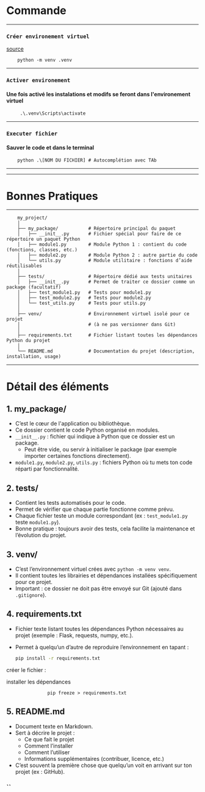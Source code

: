 #  Commande 

---

### `Créer environement virtuel`

[source](https://docs.python.org/fr/3.8/library/venv.html)
        
        python -m venv .venv

---

### `Activer environement`
#### Une fois activé les instalations et modifs se feront dans  l'environement  virtuel
         
         .\.venv\Scripts\activate


---

### `Executer fichier`
#### Sauver le  code et dans le terminal
        python .\[NOM DU FICHIER] # Autocomplétion avec TAb


---
---
# Bonnes Pratiques

---
        my_project/
        │
        ├── my_package/           # Répertoire principal du paquet
        │   ├── __init__.py       # Fichier spécial pour faire de ce répertoire un paquet Python
        │   ├── module1.py        # Module Python 1 : contient du code (fonctions, classes, etc.)
        │   ├── module2.py        # Module Python 2 : autre partie du code
        │   └── utils.py          # Module utilitaire : fonctions d’aide réutilisables
        │
        ├── tests/                # Répertoire dédié aux tests unitaires
        │   ├── __init__.py       # Permet de traiter ce dossier comme un package (facultatif)
        │   ├── test_module1.py   # Tests pour module1.py
        │   ├── test_module2.py   # Tests pour module2.py
        │   └── test_utils.py     # Tests pour utils.py
        │
        ├── venv/                 # Environnement virtuel isolé pour ce projet
        │                         # (à ne pas versionner dans Git)
        │
        ├── requirements.txt      # Fichier listant toutes les dépendances Python du projet
        │
        └── README.md             # Documentation du projet (description, installation, usage)


--- 

# Détail des éléments

## 1. my_package/

- C’est le cœur de l'application ou bibliothèque.
- Ce dossier contient le code Python organisé en modules.
- `__init__.py` : fichier qui indique à Python que ce dossier est un package.
  - Peut être vide, ou servir à initialiser le package (par exemple importer certaines fonctions directement).
- `module1.py`, `module2.py`, `utils.py` : fichiers Python où tu mets ton code réparti par fonctionnalité.

## 2. tests/

- Contient les tests automatisés pour le code.
- Permet de vérifier que chaque partie fonctionne comme prévu.
- Chaque fichier teste un module correspondant (ex : `test_module1.py` teste `module1.py`).
- Bonne pratique : toujours avoir des tests, cela facilite la maintenance et l’évolution du projet.

## 3. venv/

- C’est l’environnement virtuel  crées avec `python -m venv venv`.
- Il contient toutes les librairies et dépendances installées spécifiquement pour ce projet.
- Important : ce dossier ne doit pas être envoyé sur Git (ajouté dans `.gitignore`).
## 4. requirements.txt

- Fichier texte listant toutes les dépendances Python nécessaires au projet (exemple : Flask, requests, numpy, etc.).
- Permet à quelqu’un d’autre de reproduire l’environnement en tapant :

  ```bash
  pip install -r requirements.txt
créer le fichier  :

installer les  dépendances
                   
                   pip freeze > requirements.txt
              
## 5. README.md

- Document texte en Markdown.
- Sert à décrire le projet :  
  - Ce que fait le projet  
  - Comment l’installer  
  - Comment l’utiliser  
  - Informations supplémentaires (contribuer, licence, etc.)
- C’est souvent la première chose que quelqu’un voit en arrivant sur ton projet (ex : GitHub).




 
### ``
 
